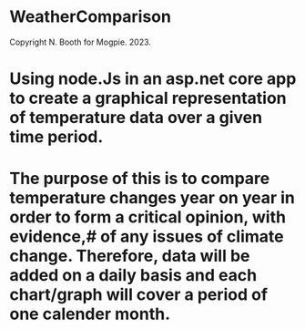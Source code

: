 # WeatherComparison

Copyright N. Booth for Mogpie. 2023.

# Using node.Js in an asp.net core app to create a graphical representation of temperature data over a given time period.
# The purpose of this is to compare temperature changes year on year in order to form a critical opinion, with evidence,# of any issues of climate change.  Therefore, data will be added on a daily basis and each chart/graph will cover a period of one calender month.


